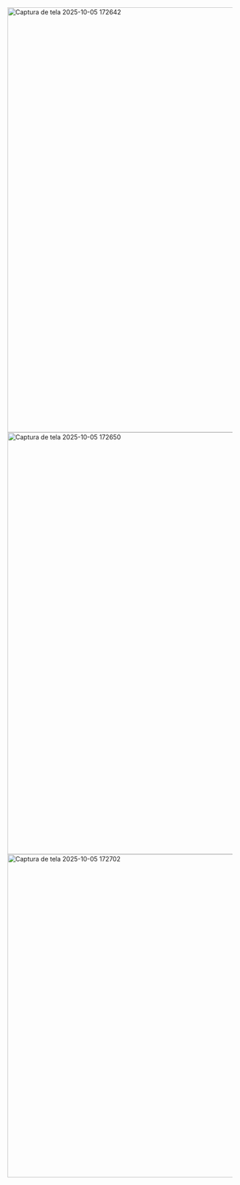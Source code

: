 <img width="1856" height="952" alt="Captura de tela 2025-10-05 172642" src="https://github.com/user-attachments/assets/2a1e5c37-1588-438a-b077-cd72e6646146" />
<img width="1853" height="945" alt="Captura de tela 2025-10-05 172650" src="https://github.com/user-attachments/assets/51919d08-f018-4181-a97f-5ae656d4c863" />
<img width="1396" height="724" alt="Captura de tela 2025-10-05 172702" src="https://github.com/user-attachments/assets/99e4b708-6f1c-462e-825b-1a90ce5ef70b" />
